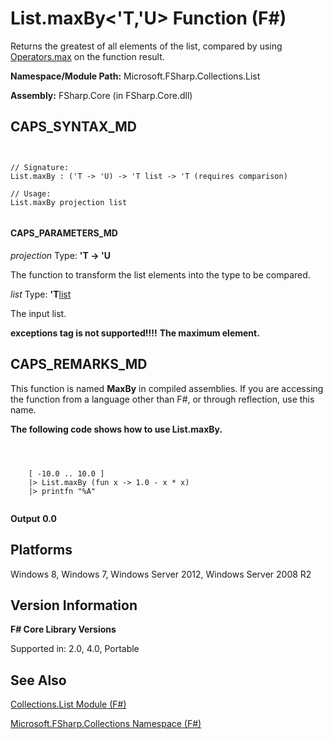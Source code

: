 # List.maxBy<'T,'U> Function (F#)

Returns the greatest of all elements of the list, compared by using [Operators.max](http://msdn.microsoft.com/en-us/library/9a988328-00e9-467b-8dfa-e7a6990f6cce) on the function result.

**Namespace/Module Path:** Microsoft.FSharp.Collections.List

**Assembly:** FSharp.Core (in FSharp.Core.dll)


## CAPS_SYNTAX_MD



```


// Signature:
List.maxBy : ('T -> 'U) -> 'T list -> 'T (requires comparison)

// Usage:
List.maxBy projection list


```



#### CAPS_PARAMETERS_MD
*projection*
Type: **'T -&gt; 'U**


The function to transform the list elements into the type to be compared.


*list*
Type: **'T**[list](http://msdn.microsoft.com/en-us/library/c627b668-477b-4409-91ed-06d7f1b3e4a7)


The input list.



**exceptions tag is not supported!!!!**
**The maximum element.**
## CAPS_REMARKS_MD
This function is named **MaxBy** in compiled assemblies. If you are accessing the function from a language other than F#, or through reflection, use this name.

**The following code shows how to use List.maxBy.**


```



    [ -10.0 .. 10.0 ]
    |> List.maxBy (fun x -> 1.0 - x * x)
    |> printfn "%A"


```



**Output**
**0.0**
## Platforms
Windows 8, Windows 7, Windows Server 2012, Windows Server 2008 R2


## Version Information
**F# Core Library Versions**

Supported in: 2.0, 4.0, Portable




## See Also
[Collections.List Module &#40;F&#35;&#41;](Collections.List+Module+%28F%23%29.md)

[Microsoft.FSharp.Collections Namespace &#40;F&#35;&#41;](Microsoft.FSharp.Collections+Namespace+%28F%23%29.md)

